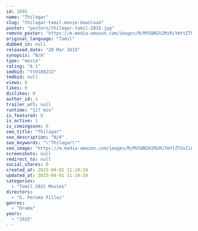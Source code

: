 ```yaml
---
id: 1895
name: "Thilagar"
slug: "thilagar-tamil-movie-download"
poster: "posters/thilagar-tamil-2015.jpg"
remote_poster: "https://m.media-amazon.com/images/M/MV5BN2U2MzRiYmYtZTUxZi00MTEzLTk2YTUtM2M3Y2YwMmViMjYwXkEyXkFqcGdeQXVyODg0OTEwOTk@._V1_SX300.jpg"
original_language: "Tamil"
dubbed_in: null
released_date: "20 Mar 2015"
synopsis: "N/A"
type: "movie"
rating: "6.1"
imdbid: "tt8108232"
tmdbid: null
views: 0
likes: 0
dislikes: 0
author_id: 1
trailer_url: null
runtime: "117 min"
is_featured: 0
is_active: 1
is_comingsoon: 0
seo_title: "Thilagar"
seo_description: "N/A"
seo_keywords: "\"Thilagar\""
seo_image: "https://m.media-amazon.com/images/M/MV5BN2U2MzRiYmYtZTUxZi00MTEzLTk2YTUtM2M3Y2YwMmViMjYwXkEyXkFqcGdeQXVyODg0OTEwOTk@._V1_SX300.jpg"
screenshots: null
redirect_to: null
social_shares: 0
created_at: 2025-04-01 11:10:24
updated_at: 2025-04-01 11:10:24
categories:
  - "Tamil 2015 Movies"
directors:
  - "G. Peruma Pillai"
genres:
  - "Drama"
years:
  - "2015"
---
```

